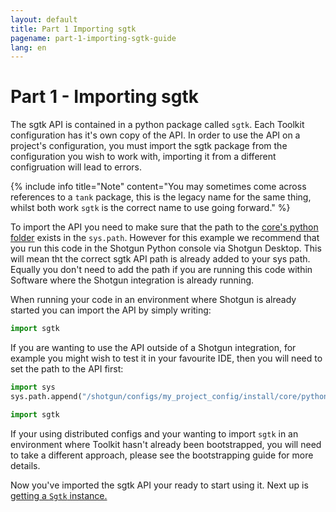 ```yaml
---
layout: default
title: Part 1 Importing sgtk
pagename: part-1-importing-sgtk-guide
lang: en
---
```


# Part 1 - Importing sgtk

The sgtk API is contained in a python package called `sgtk`. Each Toolkit configuration has it's own copy of the API.
In order to use the API on a project's configuration, you must import the sgtk package from the configuration 
you wish to work with, importing it from a different configruation will lead to errors.

{% include info title="Note" content="You may sometimes come across references to a `tank` package, this is the legacy name for the same thing,
 whilst both work `sgtk` is the correct name to use going forward." %}

To import the API you need to make sure that the path to the [core's python folder](https://github.com/shotgunsoftware/tk-core/tree/v0.18.167/python)
exists in the `sys.path`. 
However for this example we recommend that you run this code in the Shotgun Python console via Shotgun Desktop.
This will mean tht the correct sgtk API path is already added to your sys path. Equally you don't need to add the path
if you are running this code within Software where the Shotgun integration is already running.

When running your code in an environment where Shotgun is already started you can import the API by simply writing:

```python
import sgtk
``` 

If you are wanting to use the API outside of a Shotgun integration, for example you might wish to test it in 
your favourite IDE, then you will need to set the path to the API first:

```python
import sys
sys.path.append("/shotgun/configs/my_project_config/install/core/python")

import sgtk
```

If your using distributed configs and your wanting to import `sgtk` in an environment where Toolkit hasn't already been bootstrapped, 
you will need to take a different approach, please see the bootstrapping guide for more details.

Now you've imported the sgtk API your ready to start using it. Next up is [getting a `Sgtk` instance.](./part-2-getting-sgtk-instance.md) 